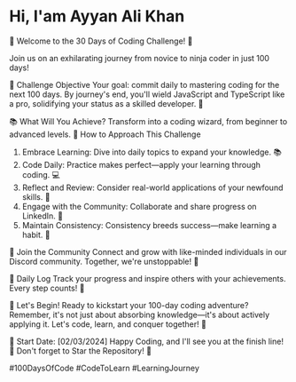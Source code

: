 <h1>Hi, I'am Ayyan Ali Khan</h1>
🚀 Welcome to the 30 Days of Coding Challenge! 🚀

Join us on an exhilarating journey from novice to ninja coder in just 100 days!

🎯 Challenge Objective
Your goal: commit daily to mastering coding for the next 100 days. By journey's end, you'll wield JavaScript and TypeScript like a pro, solidifying your status as a skilled developer. 🌈

📚 What Will You Achieve?
Transform into a coding wizard, from beginner to advanced levels.
📖 How to Approach This Challenge
1. Embrace Learning: Dive into daily topics to expand your knowledge. 📚
2. Code Daily: Practice makes perfect—apply your learning through coding. 💻
3. Reflect and Review: Consider real-world applications of your newfound skills. 🤔
4. Engage with the Community: Collaborate and share progress on LinkedIn. 👥
5. Maintain Consistency: Consistency breeds success—make learning a habit. 🌱

🤝 Join the Community
Connect and grow with like-minded individuals in our Discord community. Together, we're unstoppable! 🌟

📝 Daily Log
Track your progress and inspire others with your achievements. Every step counts! 💪

💪 Let's Begin!
Ready to kickstart your 100-day coding adventure? Remember, it's not just about absorbing knowledge—it's about actively applying it. Let's code, learn, and conquer together! 🚀

📅 Start Date: [02/03/2024]
Happy Coding, and I'll see you at the finish line! 🏁 Don't forget to Star the Repository! 🌟

#100DaysOfCode #CodeToLearn #LearningJourney
